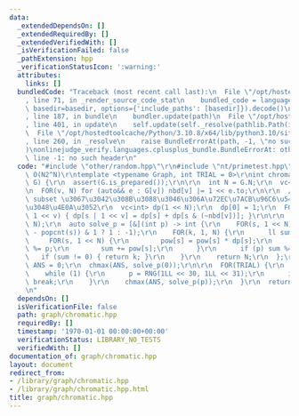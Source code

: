 ```yaml
---
data:
  _extendedDependsOn: []
  _extendedRequiredBy: []
  _extendedVerifiedWith: []
  _isVerificationFailed: false
  _pathExtension: hpp
  _verificationStatusIcon: ':warning:'
  attributes:
    links: []
  bundledCode: "Traceback (most recent call last):\n  File \"/opt/hostedtoolcache/Python/3.10.8/x64/lib/python3.10/site-packages/onlinejudge_verify/documentation/build.py\"\
    , line 71, in _render_source_code_stat\n    bundled_code = language.bundle(stat.path,\
    \ basedir=basedir, options={'include_paths': [basedir]}).decode()\n  File \"/opt/hostedtoolcache/Python/3.10.8/x64/lib/python3.10/site-packages/onlinejudge_verify/languages/cplusplus.py\"\
    , line 187, in bundle\n    bundler.update(path)\n  File \"/opt/hostedtoolcache/Python/3.10.8/x64/lib/python3.10/site-packages/onlinejudge_verify/languages/cplusplus_bundle.py\"\
    , line 401, in update\n    self.update(self._resolve(pathlib.Path(included), included_from=path))\n\
    \  File \"/opt/hostedtoolcache/Python/3.10.8/x64/lib/python3.10/site-packages/onlinejudge_verify/languages/cplusplus_bundle.py\"\
    , line 260, in _resolve\n    raise BundleErrorAt(path, -1, \"no such header\"\
    )\nonlinejudge_verify.languages.cplusplus_bundle.BundleErrorAt: other/random.hpp:\
    \ line -1: no such header\n"
  code: "#include \"other/random.hpp\"\r\n#include \"nt/primetest.hpp\"\r\n\r\n//\
    \ O(N2^N)\r\ntemplate <typename Graph, int TRIAL = 0>\r\nint chromatic_number(Graph&\
    \ G) {\r\n  assert(G.is_prepared());\r\n\r\n  int N = G.N;\r\n  vc<int> nbd(N);\r\
    \n  FOR(v, N) for (auto&& e : G[v]) nbd[v] |= 1 << e.to;\r\n\r\n  // s \u306E\
    \ subset \u3067\u3042\u308B\u3088\u3046\u306A\u72EC\u7ACB\u96C6\u5408\u306E\u6570\
    \u3048\u4E0A\u3052\r\n  vc<int> dp(1 << N);\r\n  dp[0] = 1;\r\n  FOR(v, N) FOR(s,\
    \ 1 << v) { dp[s | 1 << v] = dp[s] + dp[s & (~nbd[v])]; }\r\n\r\n  vi pow(1 <<\
    \ N);\r\n  auto solve_p = [&](int p) -> int {\r\n    FOR(s, 1 << N) pow[s] = ((N\
    \ - popcnt(s)) & 1 ? 1 : -1);\r\n    FOR(k, 1, N) {\r\n      ll sum = 0;\r\n \
    \     FOR(s, 1 << N) {\r\n        pow[s] = pow[s] * dp[s];\r\n        if (p) pow[s]\
    \ %= p;\r\n        sum += pow[s];\r\n      }\r\n      if (p) sum %= p;\r\n   \
    \   if (sum != 0) { return k; }\r\n    }\r\n    return N;\r\n  };\r\n\r\n  int\
    \ ANS = 0;\r\n  chmax(ANS, solve_p(0));\r\n\r\n  FOR(TRIAL) {\r\n    int p;\r\n\
    \    while (1) {\r\n      p = RNG(1LL << 30, 1LL << 31);\r\n      if (primetest(p))\
    \ break;\r\n    }\r\n    chmax(ANS, solve_p(p));\r\n  }\r\n  return ANS;\r\n}\r\
    \n"
  dependsOn: []
  isVerificationFile: false
  path: graph/chromatic.hpp
  requiredBy: []
  timestamp: '1970-01-01 00:00:00+00:00'
  verificationStatus: LIBRARY_NO_TESTS
  verifiedWith: []
documentation_of: graph/chromatic.hpp
layout: document
redirect_from:
- /library/graph/chromatic.hpp
- /library/graph/chromatic.hpp.html
title: graph/chromatic.hpp
---
```

